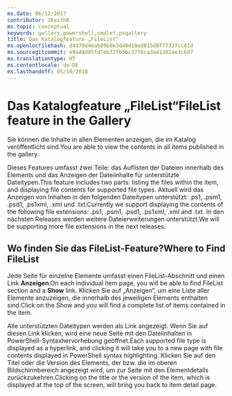 ```yaml
---
ms.date: 06/12/2017
contributor: JKeithB
ms.topic: conceptual
keywords: gallery,powershell,cmdlet,psgallery
title: Das Katalogfeature „FileList“
ms.openlocfilehash: d4d78d4eab89b0e3d48d18ed815d8f77327cc81d
ms.sourcegitcommit: e9ad4d85fd7eb72fb5bc37f6ca3ae1282ae3c6d7
ms.translationtype: HT
ms.contentlocale: de-DE
ms.lasthandoff: 05/10/2018
---
```

# <a name="filelist-feature-in-the-gallery"></a><span data-ttu-id="840b3-103">Das Katalogfeature „FileList“</span><span class="sxs-lookup"><span data-stu-id="840b3-103">FileList feature in the Gallery</span></span>

<span data-ttu-id="840b3-104">Sie können die Inhalte in allen Elementen anzeigen, die im Katalog veröffentlicht sind.</span><span class="sxs-lookup"><span data-stu-id="840b3-104">You are able to view the contents in all items published in the gallery.</span></span>

<span data-ttu-id="840b3-105">Dieses Features umfasst zwei Teile: das Auflisten der Dateien innerhalb des Elements und das Anzeigen der Dateiinhalte für unterstützte Dateitypen.</span><span class="sxs-lookup"><span data-stu-id="840b3-105">This feature includes two parts: listing the files within the item, and displaying file contents for supported file types.</span></span> <span data-ttu-id="840b3-106">Aktuell wird das Anzeigen von Inhalten in den folgenden Dateitypen unterstützt: .ps1, .psm1, .psd1, .ps1xml, .xml und .txt.</span><span class="sxs-lookup"><span data-stu-id="840b3-106">Currently we support displaying the contents of the following file extensions: .ps1, .psm1, .psd1, .ps1xml, .xml and .txt.</span></span> <span data-ttu-id="840b3-107">In den nächsten Releases werden weitere Dateierweiterungen unterstützt.</span><span class="sxs-lookup"><span data-stu-id="840b3-107">We will be supporting more file extensions in the next releases.</span></span>

## <a name="where-to-find-filelist"></a><span data-ttu-id="840b3-108">Wo finden Sie das FileList-Feature?</span><span class="sxs-lookup"><span data-stu-id="840b3-108">Where to Find FileList</span></span>

<span data-ttu-id="840b3-109">Jede Seite für einzelne Elemente umfasst einen FileList-Abschnitt und einen Link **Anzeigen**.</span><span class="sxs-lookup"><span data-stu-id="840b3-109">On each individual item page, you will be able to find FileList section and a **Show** link.</span></span> <span data-ttu-id="840b3-110">Klicken Sie auf „Anzeigen“, um eine Liste aller Elemente anzuzeigen, die innerhalb des jeweiligen Elements enthalten sind.</span><span class="sxs-lookup"><span data-stu-id="840b3-110">Click on the Show and you will find a complete list of items contained in the item.</span></span>

<span data-ttu-id="840b3-111">Alle unterstützten Dateitypen werden als Link angezeigt. Wenn Sie auf diesen Link klicken, wird eine neue Seite mit den Dateiinhalten in PowerShell-Syntaxhervorhebung geöffnet.</span><span class="sxs-lookup"><span data-stu-id="840b3-111">Each supported file type is displayed as a hyperlink, and clicking it will take you to a new page with file contents displayed in PowerShell syntax highlighting.</span></span> <span data-ttu-id="840b3-112">Klicken Sie auf den Titel oder die Version des Elements, der bzw. die im oberen Bildschirmbereich angezeigt wird, um zur Seite mit den Elementdetails zurückzukehren.</span><span class="sxs-lookup"><span data-stu-id="840b3-112">Clicking on the title or the version of the item, which is displayed at the top of the screen, will bring you back to item detail page.</span></span>